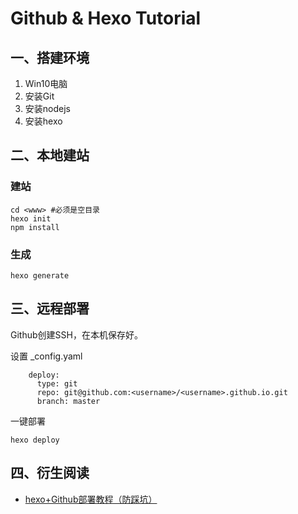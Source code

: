 # Github & Hexo Tutorial

## 一、搭建环境
1. Win10电脑
2. 安装Git
3. 安装nodejs
4. 安装hexo

## 二、本地建站

### 建站
```
cd <www> #必须是空目录
hexo init
npm install
```
### 生成
```
hexo generate
```

## 三、远程部署
Github创建SSH，在本机保存好。

设置 _config.yaml
```
    deploy:
      type: git
      repo: git@github.com:<username>/<username>.github.io.git
      branch: master
```

一键部署
```
hexo deploy
```

## 四、衍生阅读
- [hexo+Github部署教程（防踩坑）](https://blog.csdn.net/2202_75780138/article/details/132112279)
